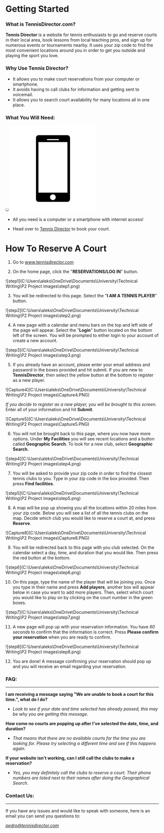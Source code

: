 # Getting Started



### What is TennisDirector.com?

**Tennis Director** is a website for tennis enthusiasts to go and reserve courts in their local area, book lessons from local teaching pros, and sign up for numerous events or tournaments nearby. It uses your zip code to find the most convenient locations around you in order to get you outside and playing the sport you love. 



### Why Use Tennis Director?

- It allows you to make court reservations from your computer or smartphone.
- It avoids having to call clubs for information and getting sent to voicemail.
- It allows you to search court availability for many locations all in one place.



### What You Will Need:



<img src="https://github.com/petrovica17/MyWebsite/blob/master/Computer-Screen-PNG-Download-Image.png" alt="Computer-Screen-PNG-Download-Image" style="zoom:1%;" /> <img src="https://github.com/petrovica17/MyWebsite/blob/master/iconfinder_phone_476326.png" alt="iconfinder_phone_476326" style="zoom:55%;" />

- All you need is a computer or a smartphone with internet access!

- Head over to [Tennis Director](https://tennisdirector.com/) to book your court.



# How To Reserve A Court



1. Go to www.tennisdirector.com

   

2. On the home page, click the "**RESERVATIONS/LOG IN**" button.

![step1](C:\Users\aleks\OneDrive\Documents\University\Technical Writing\P2 Project images\step1.png)



3. You will be redirected to this page. Select the "**I AM A TENNIS PLAYER**" button.

![step2](C:\Users\aleks\OneDrive\Documents\University\Technical Writing\P2 Project images\step2.png)



4. A new page with a calendar and menu bars on the top and left side of the page will appear. Select the "**Login**" button located on the bottom left of the screen. You will be prompted to either login to your account of create a new account.

![step3](C:\Users\aleks\OneDrive\Documents\University\Technical Writing\P2 Project images\step3.png)



5. If you already have an account, please enter your email address and password in the boxes provided and hit submit. If you are new to **TennisDirector**, then select the yellow button at the bottom to register as a new player.

![Capture4](C:\Users\aleks\OneDrive\Documents\University\Technical Writing\P2 Project images\Capture4.PNG)



*If you decide to register as a new player, you will be brought to this screen.* Enter all of your information and hit **Submit**.

![Capture5](C:\Users\aleks\OneDrive\Documents\University\Technical Writing\P2 Project images\Capture5.PNG)



6. You will not be brought back to this page, where you now have more options. Under **My Facilities** you will see recent locations and a button called **Geographic Search**. To look for a new club, select **Geographic Search**.

![step4](C:\Users\aleks\OneDrive\Documents\University\Technical Writing\P2 Project images\step4.png)



7. You will be asked to provide your zip code in order to find the closest tennis clubs to you. Type in your zip code in the box provided. Then press **Find facilities**.

![step5](C:\Users\aleks\OneDrive\Documents\University\Technical Writing\P2 Project images\step5.png)



8. A map will be pop up showing you all the locations within 20 miles from your zip code. Below you will see a list of all the tennis clubs on the map. Decide which club you would like to reserve a court at, and press **Reserve**.

![Capture8](C:\Users\aleks\OneDrive\Documents\University\Technical Writing\P2 Project images\Capture8.PNG)



9. You will be redirected back to this page with you club selected. On the calendar select a day, time, and duration that you would like. Then press the red button at the bottom.

![step6](C:\Users\aleks\OneDrive\Documents\University\Technical Writing\P2 Project images\step6.png)



10. On this page, type the name of the player that will be joining you. Once you type in their name and press **Add players**, another box will appear below in case you want to add more players. Then, select which court you would like to play on by clicking on the court number in the green boxes.

![step7](C:\Users\aleks\OneDrive\Documents\University\Technical Writing\P2 Project images\step7.png)



11. A new page will pop up with your reservation information. You have *60 seconds* to confirm that the information is correct. Press **Please confirm your reservation** when you are ready to confirm.

![step8](C:\Users\aleks\OneDrive\Documents\University\Technical Writing\P2 Project images\step8.png)



12. You are done! A message confirming your reservation should pop up and you will receive an email regarding your reservation. 





### FAQ:

****



**I am receiving a message saying "We are unable to book a court for this time.", what do I do?**

- *Look to see if your date and time selected has already passed, this may be why you are getting this message*.

**How come no courts are popping up after I've selected the date, time, and duration?**

- *That means that there are no available courts for the time you are looking for. Please try selecting a different time and see if this happens again*.

**If your website isn't working, can I still call the clubs to make a reservation?**

- *Yes, you may definitely call the clubs to reserve a court. Their phone numbers are listed next to their names after doing the Geographical Search*.





### Contact Us:

****

If you have any issues and would like to speak with someone, here is an email you can send you questions to:

*pedro@tennisdirector.com*

